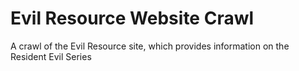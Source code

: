 # Evil Resource Website Crawl
 A crawl of the Evil Resource site, which provides information on the Resident Evil Series
